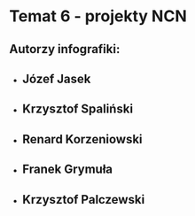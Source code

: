 # Temat 6 - projekty NCN
## Autorzy infografiki:
* ## Józef Jasek
* ## Krzysztof Spaliński
* ## Renard Korzeniowski
* ## Franek Grymuła
* ## Krzysztof Palczewski